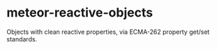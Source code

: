 meteor-reactive-objects
=======================

Objects with clean reactive properties, via ECMA-262 property get/set standards.

